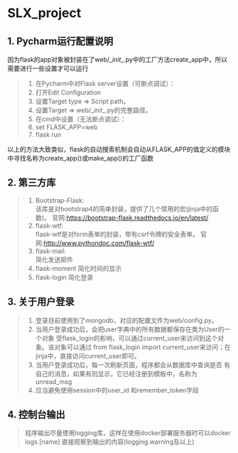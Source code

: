 # SLX_project
## 1. Pycharm运行配置说明
因为flask的app对象被封装在了web/\__init__.py中的工厂方法create_app中，所以需要进行一些设置才可以运行
>1. 在Pycharm中对Flask server设置（可断点调试）：
>   1. 打开Edit Configuration
>   2. 设置Target type => Script path。
>   3. 设置Target => web/\__init__.py的完整路径。
>2. 在cmd中设置（无法断点调试）：
>   1. set FLASK_APP=web
>   2. flask run

以上的方法大致类似，flask的自动搜索机制会自动从FLASK_APP的值定义的模块中寻找名称为create_app()或make_app()的工厂函数
## 2. 第三方库
>1. Bootstrap-Flask:<br>
>该库是对bootstrap4的简单封装，提供了几个常用的宏(jinja中的函数)。
>官网:https://bootstrap-flask.readthedocs.io/en/latest/
>2. flask-wtf:<br>
>flask-wtf是对form表单的封装，带有csrf令牌的安全表单。
>官网:http://www.pythondoc.com/flask-wtf/
>3. flask-mail:<br>
>简化发送邮件
>4. flask-moment
> 简化时间的显示
>5. flask-login
> 简化登录
## 3. 关于用户登录
>1. 登录目前使用到了mongodb，对应的配置文件为web/config.py。
>2. 当用户登录成功后，会把user字典中的所有数据都保存在类为User的一个对象
>受flask_login的影响，可以通过current_user来访问到这个对象。该对象可以通过
>from flask_login import current_user来访问；在jinja中，直接访问current_user即可。
>3. 当用户登录成功后，每一次刷新页面，程序都会从数据库中查询是否
>有自己的消息，如果有则显示，它已经注册到模板中，名称为unread_msg
> 4. 应当避免使用session中的user_id 和remember_token字段
## 4. 控制台输出
>程序输出尽量使用logging库，这样在使用docker部署服务器时可以docker logs [name] 直接观察到输出的内容(logging.warning及以上)
